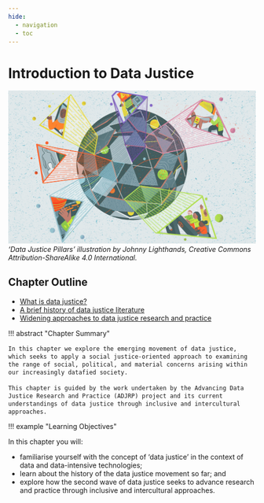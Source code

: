 ```yaml
---
hide:
  - navigation
  - toc
---
```


# Introduction to Data Justice

![Data Justice Pillars’ illustration by Johnny Lighthands, Creative Commons Attribution-ShareAlike 4.0 International.](https://raw.githubusercontent.com/alan-turing-institute/turing-commons/main/docs/assets/images/illustrations/dj-datajustice.jpg)
_‘Data Justice Pillars’ illustration by Johnny Lighthands, Creative Commons Attribution-ShareAlike 4.0 International._

## Chapter Outline

- [What is data justice?](dj-100-1.md)
- [A brief history of data justice literature](dj-100-2.md)
- [Widening approaches to data justice research and practice](dj-100-3.md)

!!! abstract "Chapter Summary"

    In this chapter we explore the emerging movement of data justice, which seeks to apply a social justice-oriented approach to examining the range of social, political, and material concerns arising within our increasingly datafied society.
    
    This chapter is guided by the work undertaken by the Advancing Data Justice Research and Practice (ADJRP) project and its current understandings of data justice through inclusive and intercultural approaches. 

!!! example "Learning Objectives"

In this chapter you will:

- familiarise yourself with the concept of ‘data justice’ in the context of data and data-intensive technologies;
- learn about the history of the data justice movement so far; and
- explore how the second wave of data justice seeks to advance research and practice through inclusive and intercultural approaches. 
